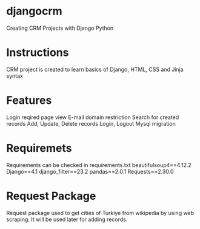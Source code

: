 # djangocrm
Creating CRM Projects with Django Python

# Instructions
CRM project is created to learn basics of Django, HTML, CSS and Jinja syntax

# Features
Login reqired page view
E-mail domain restriction
Search for created records
Add, Update, Delete records
Login, Logout
Mysql migration

# Requiremets
Requirements can be checked in requirements.txt 
  beautifulsoup4==4.12.2
  Django==4.1
  django_filter==23.2
  pandas==2.0.1
  Requests==2.30.0
  
 # Request Package
 Request package used to get cities of Turkiye from wikipedia by using web scraping. It will be used later for adding records.
